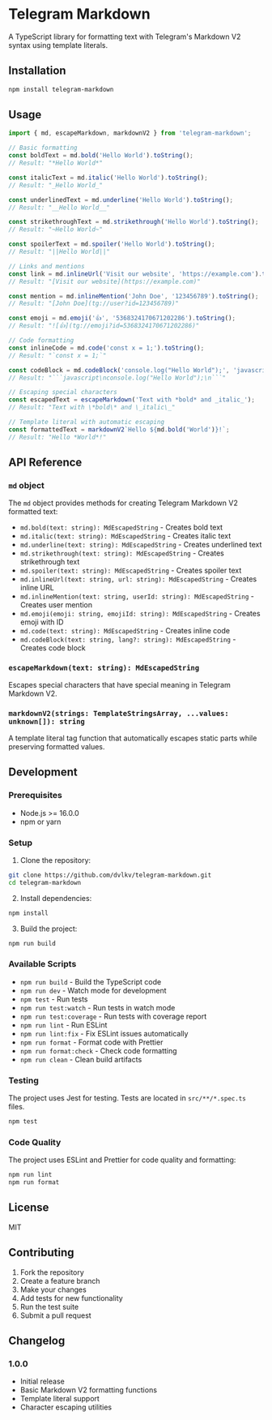 # Telegram Markdown

A TypeScript library for formatting text with Telegram's Markdown V2 syntax using template literals.

## Installation

```bash
npm install telegram-markdown
```

## Usage

```typescript
import { md, escapeMarkdown, markdownV2 } from 'telegram-markdown';

// Basic formatting
const boldText = md.bold('Hello World').toString();
// Result: "*Hello World*"

const italicText = md.italic('Hello World').toString();
// Result: "_Hello World_"

const underlinedText = md.underline('Hello World').toString();
// Result: "__Hello World__"

const strikethroughText = md.strikethrough('Hello World').toString();
// Result: "~Hello World~"

const spoilerText = md.spoiler('Hello World').toString();
// Result: "||Hello World||"

// Links and mentions
const link = md.inlineUrl('Visit our website', 'https://example.com').toString();
// Result: "[Visit our website](https://example.com)"

const mention = md.inlineMention('John Doe', '123456789').toString();
// Result: "[John Doe](tg://user?id=123456789)"

const emoji = md.emoji('👍', '5368324170671202286').toString();
// Result: "![👍](tg://emoji?id=5368324170671202286)"

// Code formatting
const inlineCode = md.code('const x = 1;').toString();
// Result: "`const x = 1;`"

const codeBlock = md.codeBlock('console.log("Hello World");', 'javascript').toString();
// Result: "```javascript\nconsole.log("Hello World");\n```"

// Escaping special characters
const escapedText = escapeMarkdown('Text with *bold* and _italic_');
// Result: "Text with \*bold\* and \_italic\_"

// Template literal with automatic escaping
const formattedText = markdownV2`Hello ${md.bold('World')}!`;
// Result: "Hello *World*!"
```

## API Reference

### `md` object

The `md` object provides methods for creating Telegram Markdown V2 formatted text:

- `md.bold(text: string): MdEscapedString` - Creates bold text
- `md.italic(text: string): MdEscapedString` - Creates italic text
- `md.underline(text: string): MdEscapedString` - Creates underlined text
- `md.strikethrough(text: string): MdEscapedString` - Creates strikethrough text
- `md.spoiler(text: string): MdEscapedString` - Creates spoiler text
- `md.inlineUrl(text: string, url: string): MdEscapedString` - Creates inline URL
- `md.inlineMention(text: string, userId: string): MdEscapedString` - Creates user mention
- `md.emoji(emoji: string, emojiId: string): MdEscapedString` - Creates emoji with ID
- `md.code(text: string): MdEscapedString` - Creates inline code
- `md.codeBlock(text: string, lang?: string): MdEscapedString` - Creates code block

### `escapeMarkdown(text: string): MdEscapedString`

Escapes special characters that have special meaning in Telegram Markdown V2.

### `markdownV2(strings: TemplateStringsArray, ...values: unknown[]): string`

A template literal tag function that automatically escapes static parts while preserving formatted values.

## Development

### Prerequisites

- Node.js >= 16.0.0
- npm or yarn

### Setup

1. Clone the repository:
```bash
git clone https://github.com/dvlkv/telegram-markdown.git
cd telegram-markdown
```

2. Install dependencies:
```bash
npm install
```

3. Build the project:
```bash
npm run build
```

### Available Scripts

- `npm run build` - Build the TypeScript code
- `npm run dev` - Watch mode for development
- `npm test` - Run tests
- `npm run test:watch` - Run tests in watch mode
- `npm run test:coverage` - Run tests with coverage report
- `npm run lint` - Run ESLint
- `npm run lint:fix` - Fix ESLint issues automatically
- `npm run format` - Format code with Prettier
- `npm run format:check` - Check code formatting
- `npm run clean` - Clean build artifacts

### Testing

The project uses Jest for testing. Tests are located in `src/**/*.spec.ts` files.

```bash
npm test
```

### Code Quality

The project uses ESLint and Prettier for code quality and formatting:

```bash
npm run lint
npm run format
```

## License

MIT

## Contributing

1. Fork the repository
2. Create a feature branch
3. Make your changes
4. Add tests for new functionality
5. Run the test suite
6. Submit a pull request

## Changelog

### 1.0.0
- Initial release
- Basic Markdown V2 formatting functions
- Template literal support
- Character escaping utilities 